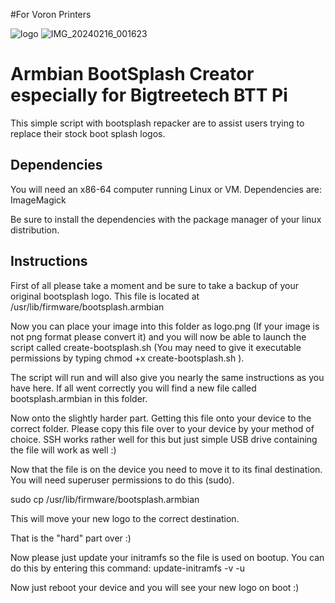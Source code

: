 #For Voron Printers

![logo](https://github.com/SirRenix/armbian-bootlogo/assets/7069603/e441757a-f4c4-4e69-8794-d24ff0427f10)
![IMG_20240216_001623](https://github.com/SirRenix/armbian-bootlogo/assets/7069603/144cc78b-36f0-424a-84b7-f48275288be0)

# Armbian BootSplash Creator especially for Bigtreetech BTT Pi

This simple script with bootsplash repacker are to assist users trying to replace their stock boot splash logos.

## Dependencies

You will need an x86-64 computer running Linux or VM.
Dependencies are: ImageMagick

Be sure to install the dependencies with the package manager of your linux distribution.

## Instructions

First of all please take a moment and be sure to take a backup of your original bootsplash logo. This file is located at /usr/lib/firmware/bootsplash.armbian

Now you can place your image into this folder as logo.png (If your image is not png format please convert it)
and you will now be able to launch the script called create-bootsplash.sh (You may need to give it executable permissions by typing chmod +x create-bootsplash.sh ).

The script will run and will also give you nearly the same instructions as you have here. If all went correctly you will find a new file called bootsplash.armbian in this folder.

Now onto the slightly harder part. Getting this file onto your device to the correct folder.
Please copy this file over to your device by your method of choice. SSH works rather well for this but just simple USB drive containing the file will work as well :)

Now that the file is on the device you need to move it to its final destination. You will need superuser permissions to do this (sudo).

sudo cp <your-path-to-the-copied-file> /usr/lib/firmware/bootsplash.armbian

This will move your new logo to the correct destination.

That is the "hard" part over :)

Now please just update your initramfs so the file is used on bootup. You can do this by entering this command: update-initramfs -v -u

Now just reboot your device and you will see your new logo on boot :)
